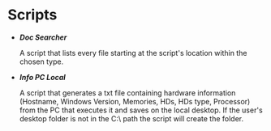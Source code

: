 # Scripts
* _**Doc Searcher**_

  A script that lists every file starting at the script's location within the chosen type.

* _**Info PC Local**_

  A script that generates a txt file containing hardware information (Hostname, Windows Version, Memories, HDs, HDs type, Processor) from the PC that executes it and saves on the local desktop. If the user's desktop folder is not in the C:\ path the script will create the folder.
